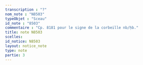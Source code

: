 ```yaml
---
transcription : "?"
nom_note : "N8503"
typeObjet : "Sceau"
id_note : "8503"
commentaire : "Cp. 8181 pour le signe de la corbeille nb/ḥb."
title: note N8503
scelles: 
id_notice: N8503
layout: notice_note
type: note
partie: 3
---
```

